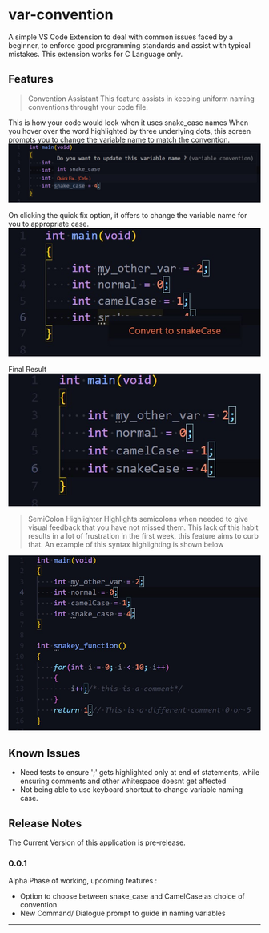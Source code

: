 # var-convention
A simple VS Code Extension to deal with common issues faced by a beginner, to enforce good programming standards and assist with typical mistakes. This extension works for C Language only.

## Features

> Convention Assistant
This feature assists in keeping uniform naming conventions throught your code file.

This is how your code would look when it uses snake_case names
When you hover over the word highlighted by three underlying dots, this screen prompts you to change the variable name to match the convention.
![Initial View](readme/name1.jpg)

On clicking the quick fix option, it offers to change the variable name for you to appropriate case.
![Hovering State](/readme/name2.jpg)

Final Result
![Final Result](readme/name3.jpg)

> SemiColon Highlighter
Highlights semicolons when needed to give visual feedback that you have not missed them. 
This lack of this habit results in a lot of frustration in the first week, this feature aims to curb that. An example of this syntax highlighting is shown below

![Semicolon Highlighter](readme/semicolon.jpg)
## Known Issues

* Need tests to ensure ';' gets highlighted only at end of statements, while ensuring comments and other whitespace doesnt get affected
* Not being able to use keyboard shortcut to change variable naming case.

## Release Notes

The Current Version of this application is pre-release.
### 0.0.1

Alpha Phase of working, upcoming features :
* Option to choose between snake_case and CamelCase as choice of convention.
* New Command/ Dialogue prompt to guide in naming variables

-----------------------------------------------------------------------------------------------------------
